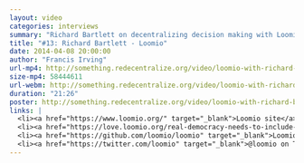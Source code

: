 ```yaml
---
layout: video
categories: interviews
summary: "Richard Bartlett on decentralizing decision making with Loomio. How can user experience help us govern ourselves? Plus crowdfunding."
title: "#13: Richard Bartlett - Loomio"
date: 2014-04-08 20:00:00
author: "Francis Irving"
url-mp4: http://something.redecentralize.org/video/loomio-with-richard-bartlett.mp4
size-mp4: 58444611
url-webm: http://something.redecentralize.org/video/loomio-with-richard-bartlett.webm
duration: "21:26"
poster: http://something.redecentralize.org/video/loomio-with-richard-bartlett.jpg
links: |
  <li><a href="https://www.loomio.org/" target="_blank">Loomio site</a></li>
  <li><a href="https://love.loomio.org/real-democracy-needs-to-include-everyone" target="_blank">Crowdfunding</a></li>
  <li><a href="https://github.com/loomio/loomio" target="_blank">Loomio Github</a></li>
  <li><a href="https://twitter.com/loomio" target="_blank">@loomio on Twitter</a></li>
---
```


